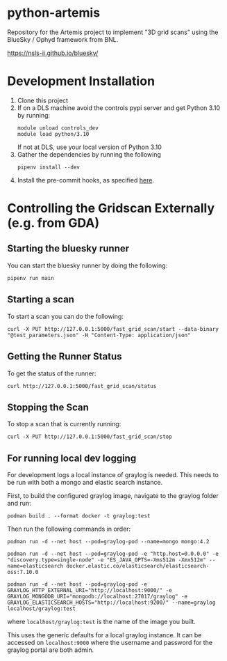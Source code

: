 # python-artemis

Repository for the Artemis project to implement "3D grid scans" using the BlueSky / Ophyd framework from BNL. 

https://nsls-ii.github.io/bluesky/


Development Installation
=================

1. Clone this project 
1. If on a DLS machine avoid the controls pypi server and get Python 3.10 by running:
    ```
    module unload controls_dev
    module load python/3.10
    ```
    If not at DLS, use your local version of Python 3.10
1. Gather the dependencies by running the following
    ```
    pipenv install --dev
    ```
1. Install the pre-commit hooks, as specified [here](https://pre-commit.com/#3-install-the-git-hook-scripts).


Controlling the Gridscan Externally (e.g. from GDA)
=====================

Starting the bluesky runner
-------------------------
You can start the bluesky runner by doing the following:
```
pipenv run main
```

Starting a scan
--------------

To start a scan you can do the following:
```
curl -X PUT http://127.0.0.1:5000/fast_grid_scan/start --data-binary "@test_parameters.json" -H "Content-Type: application/json"
```

Getting the Runner Status
------------------------

To get the status of the runner:
```
curl http://127.0.0.1:5000/fast_grid_scan/status
```

Stopping the Scan
-----------------

To stop a scan that is currently running:
```
curl -X PUT http://127.0.0.1:5000/fast_grid_scan/stop

```


For running local dev logging
------------------------------
For development logs a local instance of graylog is needed. This needs to be run with both a mongo and elastic search instance.

First, to build the configured graylog image, navigate to the graylog folder and run:

```
podman build . --format docker -t graylog:test
```

Then run the following commands in order:
```
podman run -d --net host --pod=graylog-pod --name=mongo mongo:4.2
```
```
podman run -d --net host --pod=graylog-pod -e "http.host=0.0.0.0" -e "discovery.type=single-node" -e "ES_JAVA_OPTS=-Xms512m -Xmx512m" --name=elasticsearch docker.elastic.co/elasticsearch/elasticsearch-oss:7.10.0
```
```
podman run -d --net host --pod=graylog-pod -e GRAYLOG_HTTP_EXTERNAL_URI="http://localhost:9000/" -e GRAYLOG_MONGODB_URI="mongodb://localhost:27017/graylog" -e GRAYLOG_ELASTICSEARCH_HOSTS="http://localhost:9200/" --name=graylog localhost/graylog:test
```
where `localhost/graylog:test` is the name of the image you built.


This uses the generic defaults for a local graylog instance. It can be accessed on `localhost:9000` where the username and password for the graylog portal are both admin.
